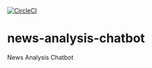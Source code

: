 [![CircleCI](https://circleci.com/gh/chiksumwong/news-analysis-chatbot.svg?style=svg)](https://circleci.com/gh/chiksumwong/news-analysis-chatbot)
# news-analysis-chatbot
News Analysis Chatbot
